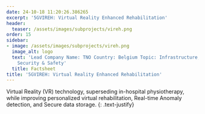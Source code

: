 ```yaml
---
date: 24-10-18 11:20:26.386265
excerpt: '5GVIREH: Virtual Reality Enhanced Rehabilitation'
header:
  teaser: /assets/images/subprojects/vireh.png
order: 15
sidebar:
- image: /assets/images/subprojects/vireh.png
  image_alt: logo
  text: 'Lead Company Name: TNO Country: Belgium Topic: Infrastructure, Transportation,
    Security & Safety'
  title: Factsheet
title: '5GVIREH: Virtual Reality Enhanced Rehabilitation'
---
```

Virtual Reality (VR) technology, superseding in-hospital physiotherapy, while improving personalized virtual rehabilitation, Real-time Anomaly detection, and Secure data storage.
{: .text-justify}

